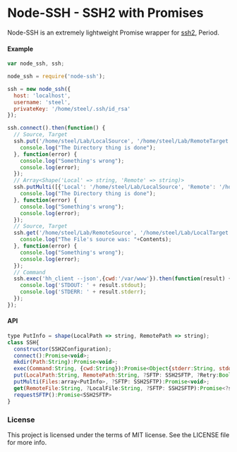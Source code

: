 Node-SSH - SSH2 with Promises
=========

Node-SSH is an extremely lightweight Promise wrapper for [ssh2][ssh2], Period.

#### Example

```js
var node_ssh, ssh;

node_ssh = require('node-ssh');

ssh = new node_ssh({
  host: 'localhost',
  username: 'steel',
  privateKey: '/home/steel/.ssh/id_rsa'
});

ssh.connect().then(function() {
  // Source, Target
  ssh.put('/home/steel/Lab/LocalSource', '/home/steel/Lab/RemoteTarget').then(function() {
    console.log("The Directory thing is done");
  }, function(error) {
    console.log("Something's wrong");
    console.log(error);
  });
  // Array<Shape('Local' => string, 'Remote' => string)>
  ssh.putMulti([{'Local': '/home/steel/Lab/LocalSource', 'Remote': '/home/steel/Lab/RemoteTarget'}]).then(function() {
    console.log("The Directory thing is done");
  }, function(error) {
    console.log("Something's wrong");
    console.log(error);
  });
  // Source, Target
  ssh.get('/home/steel/Lab/RemoteSource', '/home/steel/Lab/LocalTarget').then(function(Contents) {
    console.log("The File's source was: "+Contents);
  }, function(error) {
    console.log("Something's wrong");
    console.log(error);
  });
  // Command
  ssh.exec('hh_client --json',{cwd:'/var/www'}).then(function(result) {
    console.log('STDOUT: ' + result.stdout);
    console.log('STDERR: ' + result.stderr);
  });
});
```

#### API

```js
type PutInfo = shape(LocalPath => string, RemotePath => string);
class SSH{
  constructor(SSH2Configuration);
  connect():Promise<void>;
  mkdir(Path:String):Promise<void>;
  exec(Command:String, {cwd:String}):Promise<Object{stderr:String, stdout: String};>
  put(LocalPath:String, RemotePath:String, ?SFTP: SSH2SFTP, ?Retry:Boolean = true):Promise<void>;
  putMulti(Files:array<PutInfo>, ?SFTP: SSH2SFTP):Promise<void>;
  get(RemoteFile:String, ?LocalFile:String, ?SFTP: SSH2SFTP):Promise<?string>;
  requestSFTP():Promise<SSH2SFTP>
}
```

### License
This project is licensed under the terms of MIT license. See the LICENSE file for more info.

[ssh2]:https://github.com/mscdex/ssh2